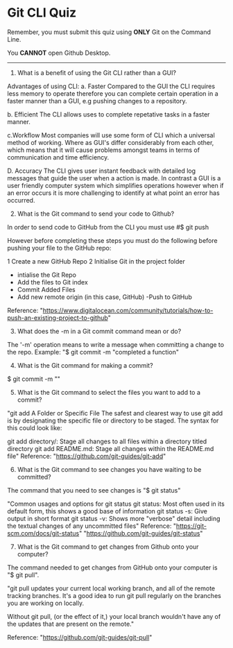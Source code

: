 # Git CLI Quiz

Remember, you must submit this quiz using __ONLY__ Git on the Command Line. 

You __CANNOT__ open Github Desktop.

---

1. What is a benefit of using the Git CLI rather than a GUI?

<!-- Write your answer here -->
Advantages of using CLI:
a. Faster
Compared to the GUI the CLI requires less memory to operate therefore
you can complete certain operation in a faster manner than a GUI, e.g pushing changes to a repository. 

b. Efficient 
The CLI allows uses to complete repetative tasks in a faster manner.

c.Workflow
Most companies will use some form of CLI which a universal method
of working. Where as GUI's differ considerably from each other, which means that it will 
cause problems amongst teams in terms of communication and time efficiency.

D. Accuracy
The CLI gives user instant feedback with detailed log messages that guide the user
when a action is made. In contrast a GUI is a user friendly computer system which simplifies operations however when if an error occurs it is more challenging to identify at what point an error has occurred.
 
2. What is the Git command to send your code to Github?

<!-- Write your answer here -->
In order to send code to GitHub from the CLI you must use 
#$ git push

However before completing these steps you must do the following 
before pushing your file to the GitHub repo:

1 Create a new GitHub Repo
2 Initialise Git in the project folder
- intialise the Git Repo
- Add the files to Git index
- Commit Added Files
- Add new remote origin (in this case, GitHub)
-Push to GitHub

Reference: "https://www.digitalocean.com/community/tutorials/how-to-push-an-existing-project-to-github"

3. What does the -m in a Git commit command mean or do?

<!-- Write your answer here -->
The '-m' operation means to write a message when committing a change to the repo.
Example: "$ git commit -m "completed a function"

4. What is the Git command for making a commit?

<!-- Write your answer here -->
$ git commit -m ""

5. What is the Git command to select the files you want to add to a commit?

<!-- Write your answer here -->
"git add A Folder or Specific File
The safest and clearest way to use git add is by designating the specific file or directory to be staged. The syntax for this could look like:

git add directory/: Stage all changes to all files within a directory titled directory
git add README.md: Stage all changes within the README.md file"
Reference: "https://github.com/git-guides/git-add"

6. What is the Git command to see changes you have waiting to be committed?

<!-- Write your answer here -->
The command that you need to see changes is "$ git status"

"Common usages and options for git status
git status: Most often used in its default form, this shows a good base of information
git status -s: Give output in short format
git status -v: Shows more "verbose" detail including the textual changes of any uncommitted files"
Reference: 
"https://git-scm.com/docs/git-status"
"https://github.com/git-guides/git-status"


7. What is the Git command to get changes from Github onto your computer?

<!-- Write your answer here -->
The command needed to get changes from GitHub onto your computer is "$ git pull".

"git pull updates your current local working branch, and all of the remote tracking branches. It's a good idea to run git pull regularly on the branches you are working on locally.

Without git pull, (or the effect of it,) your local branch wouldn't have any of the updates that are present on the remote."

Reference: "https://github.com/git-guides/git-pull"